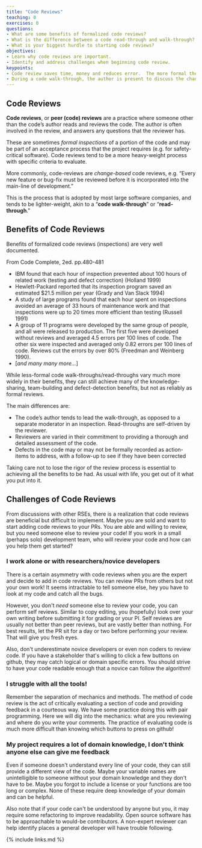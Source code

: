 ```yaml
---
title: "Code Reviews"
teaching: 0
exercises: 0
questions:
- What are some benefits of formalized code reviews?
- What is the difference between a code read-through and walk-through?
- What is your biggest hurdle to starting code reviews?
objectives:
- Learn why code reviews are important.
- Identify and address challenges when beginning code review.
keypoints:
- Code review saves time, money and reduces error.  The more formal the review, the bigger the savings.
- During a code walk-through, the author is present to discuss the changes.  A read-through does not require the author during the review.
---
```


## Code Reviews
**Code reviews**, or **peer (code) reviews** are a practice where someone other
than the code’s author reads and reviews the code. The author is often involved
in the review, and answers any questions that the reviewer has.

These are sometimes *formal inspections* of a portion of the code and may be
part of an acceptance process that the project requires (e.g. for
safety-critical software). Code reviews tend to be a more heavy-weight process
with specific criteria to evaluate.

More commonly, code-reviews are *change-based* code reviews, e.g. “Every new
feature or bug-fix must be reviewed before it is incorporated into the
main-line of development.”

This is the process that is adopted by most large software companies, and tends
to be lighter-weight, akin to a “**code walk-through**” or “**read-through**."

## Benefits of Code Reviews
Benefits of formalized code reviews (inspections) are very well documented.

From Code Complete, 2ed. pp.480-481

* IBM found that each hour of inspection prevented about 100 hours of related work (testing and defect correction) (Holland 1999)
* Hewlett-Packard reported that its inspection program saved an estimated $21.5 million per year (Grady and Van Slack 1994)
* A study of large programs found that each hour spent on inspections avoided an average of 33 hours of maintenance work and that inspections were up to 20 times more efficient than testing (Russell 1991)
* A group of 11 programs were developed by the same group of people, and all were released to production.  The first five were developed without reviews and averaged 4.5 errors per 100 lines of code.  The other six were inspected and averaged only 0.82 errors per 100 lines of code.  Reviews cut the errors by over 80% (Freedman and Weinberg 1990).
* [*and many many more...*]

While less-formal code walk-throughs/read-throughs vary much more widely in
their benefits, they can still achieve many of the knowledge-sharing,
team-building and defect-detection benefits, but not as reliably as formal
reviews.

The main differences are:
* The code’s author tends to lead the walk-through, as opposed to a separate moderator in an inspection.  Read-throughs are self-driven by the reviewer.
* Reviewers are varied in their commitment to providing a thorough and detailed assessment of the code.
* Defects in the code may or may not be formally recorded as action-items to address, with a follow-up to see if they have been corrected

Taking care not to lose the rigor of the review process is essential to achieving all the benefits to be had. As usual with life, you get out of it what you put into it.

## Challenges of Code Reviews
From discussions with other RSEs, there is a realization that code reviews are
beneficial but difficult to implement. Maybe you are sold and want to start adding
code reviews to your PRs.  You are able and willing to review, but you need someone
else to review your code! If you work in a small (perhaps solo) development
team, who will review your code and how can you help them get started?

### I work alone or with researchers/novice developers
There is a certain asymmetry with code reviews when you are the expert and decide
to add in code reviews.  You can review PRs from others but not your own work!
It seems intractable to tell someone else, hey you have to look at my code and
catch all the bugs.

However, you don't *need* someone else to review your code, you can perform
self reviews.  Similar to copy editing, you (hopefully) look over your own
writing before submitting it for grading or your PI.  Self reviews are usually
not better than peer reviews, but are vastly better than nothing.  For best
results, let the PR sit for a day or two before performing your review.  That
will give you fresh eyes.

Also, don't underestimate novice developers or even non coders to review code.
If you have a stakeholder that's willing to click a few buttons on github, they
may catch logical or domain specific errors.  You should strive to have your
code readable enough that a novice can follow the algorithm!

### I struggle with all the tools!
Remember the separation of mechanics and methods. The method of code review is
the act of critically evaluating a section of code and providing feedback in a
courteous way.  We have some practice doing this with pair programming.  Here
we will dig into the mechanics: what are you reviewing and where do you write your
comments.  The practice of evaluating code is much more difficult than knowing
which buttons to press on github!

### My project requires a lot of domain knowledge, I don't think anyone else can give me feedback
Even if someone doesn't understand every line of your code, they can still
provide a different view of the code.  Maybe your variable names are unintelligible
to someone without your domain knowledge and they don't have to be. Maybe you
forgot to include a license or your functions are too long or complex.  None
of these require deep knowledge of your domain and can be helpful.

Also note that if your code can't be understood by anyone but you, it may require
some refactoring to improve readability.  Open source software has to be approachable
to would-be contributors.  A non-expert reviewer can help identify places a
general developer will have trouble following.

{% include links.md %}
